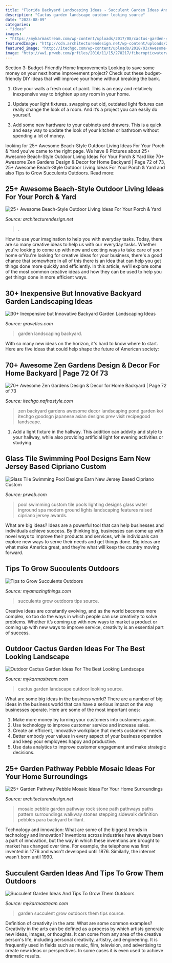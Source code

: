 ```yaml
---
title: "Florida Backyard Landscaping Ideas ~ Succulent Garden Ideas And Tips To Grow Them Outdoors"
description: "Cactus garden landscape outdoor looking source"
date: "2023-08-09"
categories:
- "ideas"
images:
- "https://mykarmastream.com/wp-content/uploads/2017/08/cactus-garden-4.jpg"
featuredImage: "http://cdn.architecturendesign.net/wp-content/uploads/2016/04/AD-Garden-Pathway-Pebble-Mosaic-Ideas-For-Your-Home-14.jpg"
featured_image: "http://itechgo.com/wp-content/uploads/2018/03/Awesome-Zen-Gardens-Design-Decor-for-Home-Backyard-75.jpg"
image: "http://ww1.prweb.com/prfiles/2010/11/15/278217/fiberopticwaterwalllighting.jpg"
---
```



Section 3: Budget-Friendly Home Improvements
Looking to save some money on your next home improvement project? Check out these budget-friendly DIY ideas that will improve your home without breaking the bank.
1. Give your walls a fresh coat of paint. This is an easy and relatively inexpensive way to brighten up any room in your home.

2. Update your light fixtures. swapping out old, outdated light fixtures can really change the look of a room. And it’s a project you can easily do yourself.

3. Add some new hardware to your cabinets and drawers. This is a quick and easy way to update the look of your kitchen or bathroom without spending a lot of money.

	

		
looking for 25+ Awesome Beach-Style Outdoor Living Ideas For Your Porch &amp; Yard you've came to the right page. We have 8 Pictures about 25+ Awesome Beach-Style Outdoor Living Ideas For Your Porch &amp; Yard like 70+ Awesome Zen Gardens Design &amp; Decor for Home Backyard | Page 72 of 73, 25+ Awesome Beach-Style Outdoor Living Ideas For Your Porch &amp; Yard and also Tips to Grow Succulents Outdoors. Read more:
		
    
## 25+ Awesome Beach-Style Outdoor Living Ideas For Your Porch &amp; Yard

<img loading=lazy src="https://cdn.architecturendesign.net/wp-content/uploads/2015/07/AD-Beach-Style-Outdoor-Living-Ideas-08.jpg" onerror="this.onerror=null;this.src='https://tse4.mm.bing.net/th?id=OIP.7pMbefogice94IW7HUsOegHaJ3&amp;pid=15.1';" alt="25+ Awesome Beach-Style Outdoor Living Ideas For Your Porch &amp; Yard">

_Source: architecturendesign.net_

>. 

	

How to use your imagination to help you with everyday tasks.
Today, there are so many creative ideas to help us with our everyday tasks. Whether you're looking to come up with new and exciting ways to take care of your home orYou're looking for creative ideas for your business, there's a good chance that somewhere in all of this there is an idea that can help you get things done more quickly and efficiently. In this article, we'll explore some of the most common creative ideas and how they can be used to help you get things done in more efficient ways.

    
## 30+ Inexpensive But Innovative Backyard Garden Landscaping Ideas

<img loading=lazy src="https://www.gravetics.com/wp-content/uploads/2017/08/Steps-and-Lights.jpg" onerror="this.onerror=null;this.src='https://tse2.mm.bing.net/th?id=OIP.VBpAOYI7zXgUpadJ7xzLpgHaLG&amp;pid=15.1';" alt="30+ Inexpensive but Innovative Backyard Garden Landscaping Ideas">

_Source: gravetics.com_

>garden landscaping backyard. 

	

With so many new ideas on the horizon, it's hard to know where to start. Here are five ideas that could help shape the future of American society: 

    
## 70+ Awesome Zen Gardens Design &amp; Decor For Home Backyard | Page 72 Of 73

<img loading=lazy src="http://itechgo.com/wp-content/uploads/2018/03/Awesome-Zen-Gardens-Design-Decor-for-Home-Backyard-75.jpg" onerror="this.onerror=null;this.src='https://tse2.mm.bing.net/th?id=OIP.mxD5K06E0klQ50oKq67eBwHaLN&amp;pid=15.1';" alt="70+ Awesome Zen Gardens Design &amp; Decor for Home Backyard | Page 72 of 73">

_Source: itechgo.nafhastyle.com_

>zen backyard gardens awesome decor landscaping pond garden koi itechgo goodsgn japanese asian designs prev visit recipegood landscape. 

	

1. Add a light fixture in the hallway. This addition can addvity and style to your hallway, while also providing artificial light for evening activities or studying.

    
## Glass Tile Swimming Pool Designs Earn New Jersey Based Cipriano Custom

<img loading=lazy src="http://ww1.prweb.com/prfiles/2010/11/15/278217/fiberopticwaterwalllighting.jpg" onerror="this.onerror=null;this.src='https://tse3.mm.bing.net/th?id=OIP.36UMbp9-1wP023LPgCS00AHaE8&amp;pid=15.1';" alt="Glass Tile Swimming Pool Designs Earn New Jersey Based Cipriano Custom">

_Source: prweb.com_

>pool swimming custom tile pools lighting designs glass water inground spa modern ground lights landscaping features raised cipriano jersey awards. 

	

What are big ideas?
Ideas are a powerful tool that can help businesses and individuals achieve success. By thinking big, businesses can come up with novel ways to improve their products and services, while individuals can explore new ways to serve their needs and get things done. Big ideas are what make America great, and they’re what will keep the country moving forward.

    
## Tips To Grow Succulents Outdoors

<img loading=lazy src="http://myamazingthings.com/wp-content/uploads/2017/05/garden1-1.jpg" onerror="this.onerror=null;this.src='https://tse3.mm.bing.net/th?id=OIP.iWvZKCTMc6Bwmb2YDzAD9QHaLB&amp;pid=15.1';" alt="Tips to Grow Succulents Outdoors">

_Source: myamazingthings.com_

>succulents grow outdoors tips source. 

	

Creative ideas are constantly evolving, and as the world becomes more complex, so too do the ways in which people can use creativity to solve problems. Whether it’s coming up with new ways to market a product or coming up with new ways to improve service, creativity is an essential part of success.

    
## Outdoor Cactus Garden Ideas For The Best Looking Landscape

<img loading=lazy src="https://mykarmastream.com/wp-content/uploads/2017/08/cactus-garden-4.jpg" onerror="this.onerror=null;this.src='https://tse3.mm.bing.net/th?id=OIP.FoK5v6g5xpkdMWbemUcHagHaJ4&amp;pid=15.1';" alt="Outdoor Cactus Garden Ideas For The Best Looking Landscape">

_Source: mykarmastream.com_

>cactus garden landscape outdoor looking source. 

	

What are some big ideas in the business world?
There are a number of big ideas in the business world that can have a serious impact on the way businesses operate. Here are some of the most important ones: 
1. Make more money by turning your customers into customers again.
2. Use technology to improve customer service and increase sales.
3. Create an efficient, innovative workplace that meets customers' needs.
4. Better embody your values in every aspect of your business operation and keep your employees happy and productive.
5. Use data analytics to improve customer engagement and make strategic decisions.

    
## 25+ Garden Pathway Pebble Mosaic Ideas For Your Home Surroundings

<img loading=lazy src="http://cdn.architecturendesign.net/wp-content/uploads/2016/04/AD-Garden-Pathway-Pebble-Mosaic-Ideas-For-Your-Home-14.jpg" onerror="this.onerror=null;this.src='https://tse4.mm.bing.net/th?id=OIP.tHCq300XWnZDGyeQQM5XUQHaMY&amp;pid=15.1';" alt="25+ Garden Pathway Pebble Mosaic Ideas For Your Home Surroundings">

_Source: architecturendesign.net_

>mosaic pebble garden pathway rock stone path pathways paths pattern surroundings walkway stones stepping sidewalk definition pebbles para backyard brilliant. 

	

Technology and innovation: What are some of the biggest trends in technology and innovation?
Inventions across industries have always been a part of innovation, but the way in which these inventions are brought to market has changed over time. For example, the telephone was first invented in 1776 and wasn't developed until 1876. Similarly, the internet wasn't born until 1990.

    
## Succulent Garden Ideas And Tips To Grow Them Outdoors

<img loading=lazy src="https://mykarmastream.com/wp-content/uploads/2017/07/succulent-garden-2-535x797.jpg" onerror="this.onerror=null;this.src='https://tse1.mm.bing.net/th?id=OIP.awG5VHssw-IlE9Mp2QGkBwHaLC&amp;pid=15.1';" alt="Succulent Garden Ideas And Tips To Grow Them Outdoors">

_Source: mykarmastream.com_

>garden succulent grow outdoors them tips source. 

	

Definition of creativity in the arts: What are some common examples?
Creativity in the arts can be defined as a process by which artists generate new ideas, images, or thoughts. It can come from any area of the creative person's life, including personal creativity, artistry, and engineering. It is frequently used in fields such as music, film, television, and advertising to create new ideas or perspectives. In some cases it is even used to achieve dramatic results.

